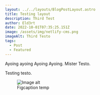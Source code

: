 ```yaml
---
layout: ../../layouts/BlogPostLayout.astro
title: Testing layout
description: Third Test
author: Eld3rt
date: 2022-10-01T07:35:25.151Z
image: /assets/img/netlify-cms.png
imageAlt: Third Testo
tags:
  - Post
  - Featured
---
```

Ayoing ayoing Ayoing Ayoing. Mister Testo.

Testing testo.

<figure><img src="/assets/img/css-transition-except-one-code-1024x739.png" alt="Image alt" /><figcaption>Figcaption temp</figcaption></figure>